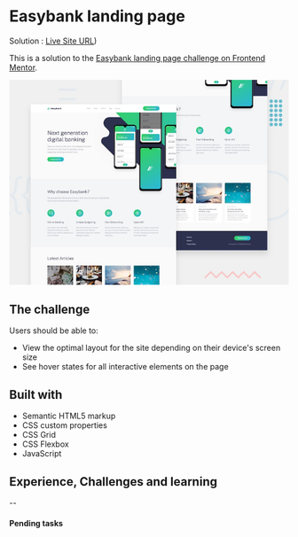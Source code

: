 # Easybank landing page

Solution : [Live Site URL](https://frontend-mentor-challenges-ecru.vercel.app/easybank-landing-page/))

This is a solution to the [Easybank landing page challenge on Frontend Mentor](https://www.frontendmentor.io/challenges/easybank-landing-page-WaUhkoDN).

![Design preview for the Time tracking dashboard coding challenge](./design/desktop-preview.jpg)

## The challenge

Users should be able to:

- View the optimal layout for the site depending on their device's screen size
- See hover states for all interactive elements on the page

## Built with

- Semantic HTML5 markup
- CSS custom properties
- CSS Grid
- CSS Flexbox
- JavaScript

## Experience, Challenges and learning

--

#### Pending tasks
